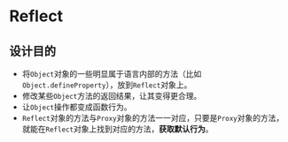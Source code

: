 # Reflect

## 设计目的

- 将`Object`对象的一些明显属于语言内部的方法（比如`Object.defineProperty`），放到`Reflect`对象上。
- 修改某些`Object`方法的返回结果，让其变得更合理。
- 让`Object`操作都变成函数行为。
- `Reflect`对象的方法与`Proxy`对象的方法一一对应，只要是`Proxy`对象的方法，就能在`Reflect`对象上找到对应的方法，**获取默认行为**。

